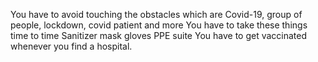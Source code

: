 You have to avoid touching the obstacles which are Covid-19, group of people, lockdown, covid patient and more
You have to take these things time to time
Sanitizer
mask
gloves
PPE suite
You have to get vaccinated whenever you find a hospital.